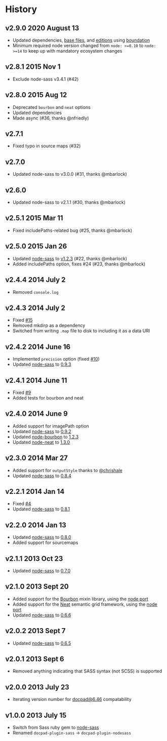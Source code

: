 # History

## v2.9.0 2020 August 13

-   Updated dependencies, [base files](https://github.com/bevry/base), and [editions](https://editions.bevry.me) using [boundation](https://github.com/bevry/boundation)
-   Minimum required node version changed from `node: >=0.10` to `node: >=14` to keep up with mandatory ecosystem changes

## v2.8.1 2015 Nov 1

-   Exclude node-sass v3.4.1 (#42)

## v2.8.0 2015 Aug 12

-   Deprecated `bourbon` and `neat` options
-   Updated dependencies
-   Made async (#36, thanks @nfriedly)

## v2.7.1

-   Fixed typo in source maps (#32)

## v2.7.0

-   Updated node-sass to v3.0.0 (#31, thanks @mbarlock)

## v2.6.0

-   Updated node-sass to v2.1.1 (#30, thanks @mbarlock)

## v2.5.1 2015 Mar 11

-   Fixed includePaths-related bug (#25, thanks @mbarlock)

## v2.5.0 2015 Jan 26

-   Updated [node-sass](https://github.com/sass/node-sass) to [v1.2.3](https://github.com/sass/node-sass/releases/tag/v1.2.3) (#22, thanks @mbarlock)
-   Added includePaths option, fixes #24 (#23, thanks @mbarlock)

## v2.4.4 2014 July 2

-   Removed `console.log`

## v2.4.3 2014 July 2

-   Fixed [#15](https://github.com/jking90/docpad-plugin-nodesass/issues/15)
-   Removed mkdirp as a dependency
-   Switched from writing `.map` file to disk to including it as a data URI

## v2.4.2 2014 June 16

-   Implemented `precision` option (fixed [#10](https://github.com/jking90/docpad-plugin-nodesass/issues/10))
-   Updated [node-sass](https://github.com/andrew/node-sass) to [0.9.3](https://github.com/andrew/node-sass/releases/tag/v0.9.3)

## v2.4.1 2014 June 11

-   Fixed [#9](https://github.com/jking90/docpad-plugin-nodesass/issues/9)
-   Added tests for bourbon and neat

## v2.4.0 2014 June 9

-   Added support for imagePath option
-   Updated [node-sass](https://github.com/andrew/node-sass) to [0.9.2](https://github.com/andrew/node-sass/releases/tag/v0.9.2)
-   Updated [node-bourbon](https://github.com/lacroixdesign/node-bourbon) to [1.2.3](https://github.com/lacroixdesign/node-bourbon/releases/tag/v1.2.3)
-   Updated [node-neat](https://github.com/lacroixdesign/node-neat) to [1.3.0](https://github.com/lacroixdesign/node-neat/releases/tag/v1.3.0)

## v2.3.0 2014 Mar 27

-   Added support for `outputStyle` thanks to [@chrishale](https://github.com/chrishale)
-   Updated [node-sass](https://github.com/andrew/node-sass) to [0.8.4](https://github.com/andrew/node-sass/releases/tag/v0.8.4)

## v2.2.1 2014 Jan 14

-   Fixed [#4](https://github.com/jking90/docpad-plugin-nodesass/issues/4)
-   Updated [node-sass](https://github.com/andrew/node-sass) to [0.8.1](https://github.com/andrew/node-sass/releases/tag/v0.8.1)

## v2.2.0 2014 Jan 13

-   Updated [node-sass](https://github.com/andrew/node-sass) to [0.8.0](https://github.com/andrew/node-sass/releases/tag/v0.8.0)
-   Added support for sourcemaps

## v2.1.1 2013 Oct 23

-   Updated [node-sass](https://github.com/andrew/node-sass) to [0.7.0](https://github.com/andrew/node-sass/releases/tag/v0.7.0)

## v2.1.0 2013 Sept 20

-   Added support for the [Bourbon](http://bourbon.io/) mixin library, using the [node port](https://github.com/lacroixdesign/node-bourbon)
-   Added support for the [Neat](http://neat.bourbon.io/) semantic grid framework, using the [node port](https://github.com/lacroixdesign/node-neat)
-   Updated [node-sass](https://github.com/andrew/node-sass) to [0.6.6](https://github.com/andrew/node-sass/releases/tag/v0.6.6)

## v2.0.2 2013 Sept 7

-   Updated [node-sass](https://github.com/andrew/node-sass) to [0.6.5](https://github.com/andrew/node-sass/releases/tag/v0.6.5)

## v2.0.1 2013 Sept 6

-   Removed anything indicating that SASS syntax (not SCSS) is supported

## v2.0.0 2013 July 23

-   Iterating version number for docpad@6.46 compatability

## v1.0.0 2013 July 15

-   Switch from Sass ruby gem to [node-sass](https://github.com/andrew/node-sass)
-   Renamed `docpad-plugin-sass` -> `docpad-plugin-nodesass`
